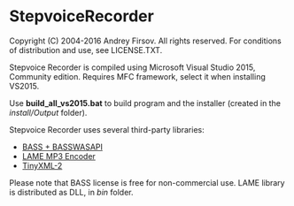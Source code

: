 # StepvoiceRecorder

Copyright (C) 2004-2016 Andrey Firsov. All rights reserved.
For conditions of distribution and use, see LICENSE.TXT.

Stepvoice Recorder is compiled using Microsoft Visual Studio
2015, Community edition. Requires MFC framework, select it
when installing VS2015.

Use **build_all_vs2015.bat** to build program and the installer
(created in the *install/Output* folder).

Stepvoice Recorder uses several third-party libraries:
* [BASS + BASSWASAPI](http://www.un4seen.com/bass.html)
* [LAME MP3 Encoder](http://lame.sourceforge.net/)
* [TinyXML-2](http://www.grinninglizard.com/tinyxml2/)

Please note that BASS license is free for non-commercial use.
LAME library is distributed as DLL, in *bin* folder.
